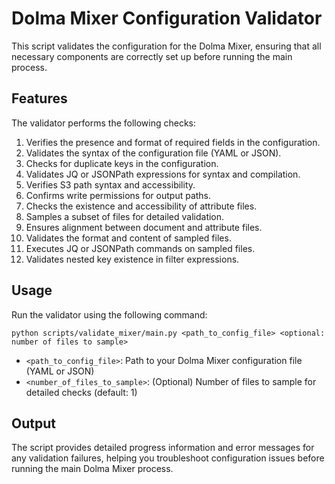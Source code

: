 # Dolma Mixer Configuration Validator

This script validates the configuration for the Dolma Mixer, ensuring that all necessary components are correctly set up before running the main process.

## Features

The validator performs the following checks:

1. Verifies the presence and format of required fields in the configuration.
2. Validates the syntax of the configuration file (YAML or JSON).
3. Checks for duplicate keys in the configuration.
4. Validates JQ or JSONPath expressions for syntax and compilation.
5. Verifies S3 path syntax and accessibility.
6. Confirms write permissions for output paths.
7. Checks the existence and accessibility of attribute files.
8. Samples a subset of files for detailed validation.
9. Ensures alignment between document and attribute files.
10. Validates the format and content of sampled files.
11. Executes JQ or JSONPath commands on sampled files.
12. Validates nested key existence in filter expressions.

## Usage

Run the validator using the following command:

```
python scripts/validate_mixer/main.py <path_to_config_file> <optional: number of files to sample>
```

- `<path_to_config_file>`: Path to your Dolma Mixer configuration file (YAML or JSON)
- `<number_of_files_to_sample>`: (Optional) Number of files to sample for detailed checks (default: 1)

## Output

The script provides detailed progress information and error messages for any validation failures, helping you troubleshoot configuration issues before running the main Dolma Mixer process.